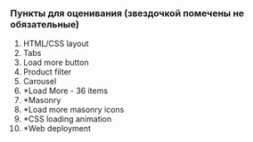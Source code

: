 ### Пункты для оценивания (звездочкой помечены не обязательные)

1. HTML/CSS layout
2. Tabs
3. Load more button
4. Product filter
5. Carousel
6. *Load More - 36 items
7. *Masonry
8. *Load more masonry icons
9. *CSS loading animation
10. *Web deployment